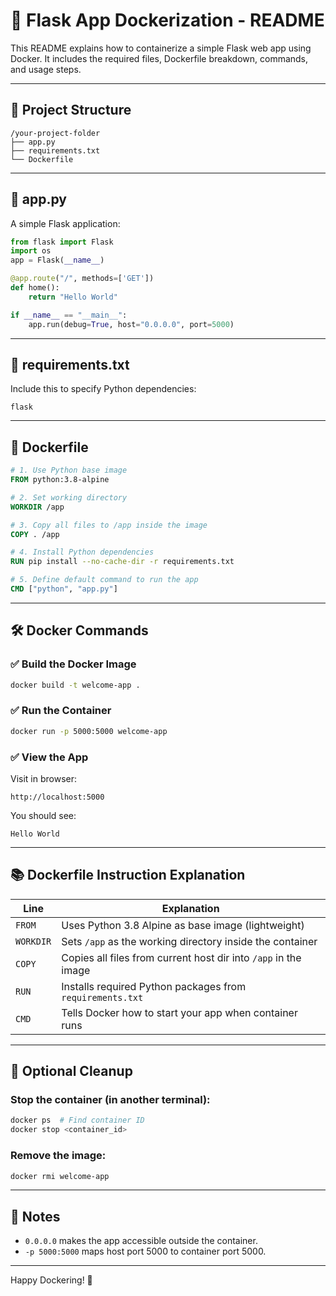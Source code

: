 # 🐳 Flask App Dockerization - README

This README explains how to containerize a simple Flask web app using Docker. It includes the required files, Dockerfile breakdown, commands, and usage steps.

---

## 📁 Project Structure

```
/your-project-folder
├── app.py
├── requirements.txt
└── Dockerfile
```

---

## 📄 app.py

A simple Flask application:

```python
from flask import Flask
import os
app = Flask(__name__)

@app.route("/", methods=['GET'])
def home():
    return "Hello World"

if __name__ == "__main__":
    app.run(debug=True, host="0.0.0.0", port=5000)
```

---

## 📄 requirements.txt

Include this to specify Python dependencies:

```
flask
```

---

## 🐳 Dockerfile

```Dockerfile
# 1. Use Python base image
FROM python:3.8-alpine

# 2. Set working directory
WORKDIR /app

# 3. Copy all files to /app inside the image
COPY . /app

# 4. Install Python dependencies
RUN pip install --no-cache-dir -r requirements.txt

# 5. Define default command to run the app
CMD ["python", "app.py"]
```

---

## 🛠️ Docker Commands

### ✅ Build the Docker Image

```bash
docker build -t welcome-app .
```

### ✅ Run the Container

```bash
docker run -p 5000:5000 welcome-app
```

### ✅ View the App

Visit in browser:

```
http://localhost:5000
```

You should see:

```
Hello World
```

---

## 📚 Dockerfile Instruction Explanation

| Line      | Explanation                                                     |
| --------- | --------------------------------------------------------------- |
| `FROM`    | Uses Python 3.8 Alpine as base image (lightweight)              |
| `WORKDIR` | Sets `/app` as the working directory inside the container       |
| `COPY`    | Copies all files from current host dir into `/app` in the image |
| `RUN`     | Installs required Python packages from `requirements.txt`       |
| `CMD`     | Tells Docker how to start your app when container runs          |

---

## 🧼 Optional Cleanup

### Stop the container (in another terminal):

```bash
docker ps  # Find container ID
docker stop <container_id>
```

### Remove the image:

```bash
docker rmi welcome-app
```

---

## 🧠 Notes

* `0.0.0.0` makes the app accessible outside the container.
* `-p 5000:5000` maps host port 5000 to container port 5000.

---

Happy Dockering! 🚀
